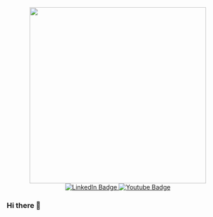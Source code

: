 <div id="header" align="center">
  <img src="https://media.giphy.com/media/v1.Y2lkPTc5MGI3NjExMDE5NmM1ZjY1NjY3MmVjNTc3NTI3YjYyZjgxZDA2YjIxOTIwNDY4NiZjdD1n/SWoSkN6DxTszqIKEqv/giphy.gif" width="400"/>
</div>

<div id="badges" align="center">
  <a href="https://www.linkedin.com/in/robertszczygielski">
    <img src="https://img.shields.io/badge/LinkedIn-blue?style=for-the-badge&logo=linkedin&logoColor=white" alt="LinkedIn Badge"/>
  </a>
  <a href="https://www.youtube.com/@programistaSchrodingera">
    <img src="https://img.shields.io/badge/YouTube-red?style=for-the-badge&logo=youtube&logoColor=white" alt="Youtube Badge"/>
  </a>
</div>

### Hi there 👋

<!--
**robertszczygielski/robertszczygielski** is a ✨ _special_ ✨ repository because its `README.md` (this file) appears on your GitHub profile.

Here are some ideas to get you started:

- 🔭 I’m currently working on ...
- 🌱 I’m currently learning ...
- 👯 I’m looking to collaborate on ...
- 🤔 I’m looking for help with ...
- 💬 Ask me about ...
- 📫 How to reach me: ...
- 😄 Pronouns: ...
- ⚡ Fun fact: ...
-->
